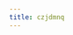 ```yaml
---
title: czjdmnq
---
```

<!-- ## CZJDMNQ

### 主要玩法

1. 初始设定阶段： 玩家操控设定一名始祖，控制其：
- 姓+名（只影响后代的姓）
- 家产（重要目标，恩格尔系数与此有关，影响婚配、传宗接代的能力，家产）
- 情商（影响仕途、职业，可回馈增加家产）
- 颜值（影响婚配，颜值过高直接龙阳tmd之好）
- 孝悌（影响生育欲望）
- 信条（生活态度，即天赋，共三条。实际上是代际传承的）

2. 循环衍生阶段
- 每一代显示后代数量。
- 简略列出每代的人丁及其基本信息（姓名、性别婚配；子女数、职业、年龄、寿命；继承的家产、情商、颜值、孝悌）。
- 按照成功评分排列。若一代人数过多，则只显示最成功5人与最落魄2人。（点击姓名可以在右侧查看其大事年表）
- 以童年-婚配-立业-发展-晚年顺序发展，最后给每代人划定评分。
- 每代人都**见证一波历史**，比如战乱、科技、仙人、天上掉钱、火星撞地球、2012、陨石袭来导致基因突变

3. 一直循环，直至断子绝孙或者子孙太多，成为当地大姓豪族

### 额外玩法

1. 结合一下时代背景，可以选择出生在 汉 唐 宋 明（或者各种朝代化名，或者大美利坚、古希腊、古印度）比如唐代可以有特殊历史事件：唐明皇宠幸杨贵妃，然后不重生男重生女
2. 每一代过后再有三个选项：生育为先，读书为先，事业为先；加强玩家的操纵感和代入感
3. 科举制度的引入，给读书为先的“内卷”路线，设置结局的出路
4. 对于每个人设置恩格尔系数、后代成年率、自我实现度等指标
5. 职业分 文、武、商、农、工 五大类，额外解锁职业的为：皇帝、科学家、哲学家、仙人、异形
6. 或者不一代代传承，而是按十年循环，按钮”十年之后~“，死人变灰色（放弃吧，别这么照搬人家，也按时间线索）

### 技术规格

1. 各个事件的代码像dota2的技能、英雄源代码那样，extensible，有独立性，便于后期加入新entry
2. 网页平台放广告和打赏页面，steam出售并放dlc
3. 子孙数量过高后，只计算少数，并按照正态分布让最优秀的子孙&最不肖子孙的数据变低或变高
4. 不写横屏竖屏双界面了，就一个竖屏版。
5. 每到下一代，自动把详细界面切换到最优秀者身上。 -->
